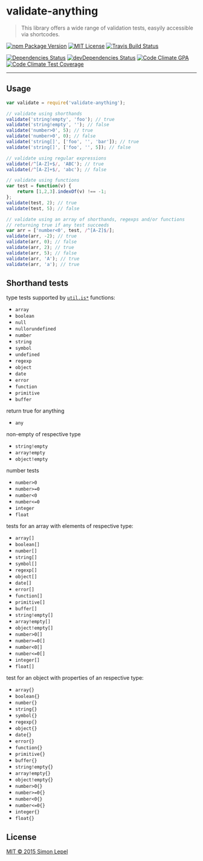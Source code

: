 validate-anything
=================

  > This library offers a wide range of validation tests, easyily accessible 
  > via shortcodes.

[![npm Package Version](https://img.shields.io/npm/v/validate-anything.svg?style=flat-square)](https://www.npmjs.com/package/validate-anything)
[![MIT License](http://img.shields.io/:license-mit-blue.svg?style=flat-square)](http://simbo.mit-license.org)
[![Travis Build Status](https://img.shields.io/travis/simbo/validate-anything/master.svg?style=flat-square)](https://travis-ci.org/simbo/validate-anything)

[![Dependencies Status](https://img.shields.io/david/simbo/validate-anything.svg?style=flat-square)](https://david-dm.org/simbo/validate-anything)
[![devDependencies Status](https://img.shields.io/david/dev/simbo/validate-anything.svg?style=flat-square)](https://david-dm.org/simbo/validate-anything#info=devDependencies)
[![Code Climate GPA](https://img.shields.io/codeclimate/github/simbo/validate-anything.svg?style=flat-square)](https://codeclimate.com/github/simbo/validate-anything)
[![Code Climate Test Coverage](https://img.shields.io/codeclimate/coverage/github/simbo/validate-anything.svg?style=flat-square)](https://codeclimate.com/github/simbo/validate-anything)

---


## Usage

``` javascript
var validate = require('validate-anything');

// validate using shorthands
validate('string!empty', 'foo'); // true
validate('string!empty', ''); // false
validate('number>0', 5); // true
validate('number>0', 0); // false
validate('string[]', ['foo', '', 'bar']); // true
validate('string[]', ['foo', '', 5]); // false

// validate using regular expressions
validate(/^[A-Z]+$/, 'ABC'); // true
validate(/^[A-Z]+$/, 'abc'); // false

// validate using functions
var test = function(v) {
    return [1,2,3].indexOf(v) !== -1;
};
validate(test, 2); // true
validate(test, 5); // false

// validate using an array of shorthands, regexps and/or functions
// returning true if any test succeeds
var arr = ['number<0', test, /^[A-Z]$/];
validate(arr, -2); // true
validate(arr, 0); // false
validate(arr, 2); // true
validate(arr, 5); // false
validate(arr, 'A'); // true
validate(arr, 'a'); // true
```


## Shorthand tests

type tests supported by [`util.is*`](https://nodejs.org/api/util.html) functions:
  - `array`
  - `boolean`
  - `null`
  - `nullorundefined`
  - `number`
  - `string`
  - `symbol`
  - `undefined`
  - `regexp`
  - `object`
  - `date`
  - `error`
  - `function`
  - `primitive`
  - `buffer`

return true for anything
  - `any`  

non-empty of respective type
  - `string!empty`  
  - `array!empty`  
  - `object!empty`  

number tests
  - `number>0`
  - `number>=0`
  - `number<0`
  - `number<=0`
  - `integer`
  - `float`

tests for an array with elements of respective type:
  - `array[]`
  - `boolean[]`
  - `number[]`
  - `string[]`
  - `symbol[]`
  - `regexp[]`
  - `object[]`
  - `date[]`
  - `error[]`
  - `function[]`
  - `primitive[]`
  - `buffer[]`
  - `string!empty[]`
  - `array!empty[]`
  - `object!empty[]`
  - `number>0[]`
  - `number>=0[]`
  - `number<0[]`
  - `number<=0[]`
  - `integer[]`
  - `float[]`

test for an object with properties of an respective type:
  - `array{}`
  - `boolean{}`
  - `number{}`
  - `string{}`
  - `symbol{}`
  - `regexp{}`
  - `object{}`
  - `date{}`
  - `error{}`
  - `function{}`
  - `primitive{}`
  - `buffer{}`
  - `string!empty{}`
  - `array!empty{}`
  - `object!empty{}`
  - `number>0{}`
  - `number>=0{}`
  - `number<0{}`
  - `number<=0{}`
  - `integer{}`
  - `float{}`


## License

[MIT &copy; 2015 Simon Lepel](http://simbo.mit-license.org/)
